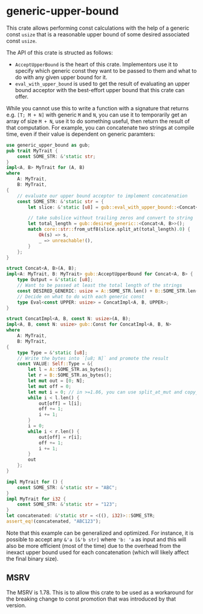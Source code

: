 # generic-upper-bound

This crate allows performing const calculations with the help of a generic const `usize`
that is a reasonable upper bound of some desired associated const `usize`.

The API of this crate is structed as follows:
- `AcceptUpperBound` is the heart of this crate. Implementors use it to specify which
  generic const they want to be passed to them and what to do with any given upper bound for it.
- `eval_with_upper_bound` is used to get the result of evaluating an upper bound acceptor
  with the best-effort upper bound that this crate can offer.

While you cannot use this to write a function with a signature that returns e.g. `[T; M + N]`
with generic `M` and `N`, you can use it to temporarily get an array of size `M + N`, use it
to do something useful, then return the result of that computation.
For example, you can concatenate two strings at compile time, even if their value is dependent
on generic paramters:
```rust
use generic_upper_bound as gub;
pub trait MyTrait {
    const SOME_STR: &'static str;
}
impl<A, B> MyTrait for (A, B)
where
    A: MyTrait,
    B: MyTrait,
{
    // evaluate our upper bound acceptor to implement concatenation
    const SOME_STR: &'static str = {
        let slice: &'static [u8] = gub::eval_with_upper_bound::<Concat<A, B>>();

        // take subslice without trailing zeros and convert to string
        let total_length = gub::desired_generic::<Concat<A, B>>();
        match core::str::from_utf8(slice.split_at(total_length).0) {
            Ok(s) => s,
            _ => unreachable!(),
        }
    };
}

struct Concat<A, B>(A, B);
impl<A: MyTrait, B: MyTrait> gub::AcceptUpperBound for Concat<A, B> {
    type Output = &'static [u8];
    // Want to be passed at least the total length of the strings
    const DESIRED_GENERIC: usize = A::SOME_STR.len() + B::SOME_STR.len();
    // Decide on what to do with each generic const
    type Eval<const UPPER: usize> = ConcatImpl<A, B, UPPER>;
}

struct ConcatImpl<A, B, const N: usize>(A, B);
impl<A, B, const N: usize> gub::Const for ConcatImpl<A, B, N>
where
    A: MyTrait,
    B: MyTrait,
{
    type Type = &'static [u8];
    // Write the bytes into `[u8; N]` and promote the result
    const VALUE: Self::Type = &{
        let l = A::SOME_STR.as_bytes();
        let r = B::SOME_STR.as_bytes();
        let mut out = [0; N];
        let mut off = 0;
        let mut i = 0; // in >=1.86, you can use split_at_mut and copy_from_slice
        while i < l.len() {
            out[off] = l[i];
            off += 1;
            i += 1;
        }
        i = 0;
        while i < r.len() {
            out[off] = r[i];
            off += 1;
            i += 1;
        }
        out
    };
}

impl MyTrait for () {
    const SOME_STR: &'static str = "ABC";
}
impl MyTrait for i32 {
    const SOME_STR: &'static str = "123";
}
let concatenated: &'static str = <((), i32)>::SOME_STR;
assert_eq!(concatenated, "ABC123");
```
Note that this example can be generalized and optimized. For instance, it is possible to accept
any `&'a [&'b str]` where `'b: 'a` as input and this will also be more efficient (most of the
time) due to the overhead from the inexact upper bound used for each concatenation (which will
likely affect the final binary size).

## MSRV
The MSRV is 1.78. This is to allow this crate to be used as a workaround for the breaking change
to const promotion that was introduced by that version.
